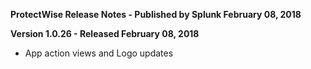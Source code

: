 **ProtectWise Release Notes - Published by Splunk February 08, 2018**


**Version 1.0.26 - Released February 08, 2018**

* App action views and Logo updates
